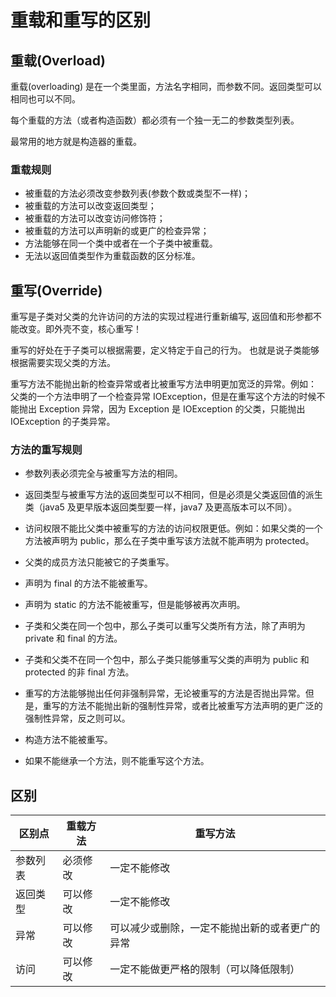 #  重载和重写的区别

## 重载(Overload)
重载(overloading) 是在一个类里面，方法名字相同，而参数不同。返回类型可以相同也可以不同。

每个重载的方法（或者构造函数）都必须有一个独一无二的参数类型列表。

最常用的地方就是构造器的重载。

### 重载规则

+ 被重载的方法必须改变参数列表(参数个数或类型不一样)；
+ 被重载的方法可以改变返回类型；
+ 被重载的方法可以改变访问修饰符；
+ 被重载的方法可以声明新的或更广的检查异常；
+ 方法能够在同一个类中或者在一个子类中被重载。
+ 无法以返回值类型作为重载函数的区分标准。

## 重写(Override)

重写是子类对父类的允许访问的方法的实现过程进行重新编写, 返回值和形参都不能改变。即外壳不变，核心重写！

重写的好处在于子类可以根据需要，定义特定于自己的行为。 也就是说子类能够根据需要实现父类的方法。

重写方法不能抛出新的检查异常或者比被重写方法申明更加宽泛的异常。例如： 父类的一个方法申明了一个检查异常 IOException，但是在重写这个方法的时候不能抛出 Exception 异常，因为 Exception 是 IOException 的父类，只能抛出 IOException 的子类异常。

### 方法的重写规则

+ 参数列表必须完全与被重写方法的相同。

+ 返回类型与被重写方法的返回类型可以不相同，但是必须是父类返回值的派生类（java5 及更早版本返回类型要一样，java7 及更高版本可以不同）。

+ 访问权限不能比父类中被重写的方法的访问权限更低。例如：如果父类的一个方法被声明为 public，那么在子类中重写该方法就不能声明为 protected。

+ 父类的成员方法只能被它的子类重写。

+ 声明为 final 的方法不能被重写。

+ 声明为 static 的方法不能被重写，但是能够被再次声明。

+ 子类和父类在同一个包中，那么子类可以重写父类所有方法，除了声明为 private 和 final 的方法。

+ 子类和父类不在同一个包中，那么子类只能够重写父类的声明为 public 和 protected 的非 final 方法。

+ 重写的方法能够抛出任何非强制异常，无论被重写的方法是否抛出异常。但是，重写的方法不能抛出新的强制性异常，或者比被重写方法声明的更广泛的强制性异常，反之则可以。

+ 构造方法不能被重写。

+ 如果不能继承一个方法，则不能重写这个方法。

## 区别

| 区别点  | 重载方法 | 重写方法|
|------|------|-------------------------|
| 参数列表 | 必须修改 | 一定不能修改|
| 返回类型 | 可以修改 | 一定不能修改|
| 异常   | 可以修改 | 可以减少或删除，一定不能抛出新的或者更广的异常|
| 访问   | 可以修改 | 一定不能做更严格的限制（可以降低限制）|
